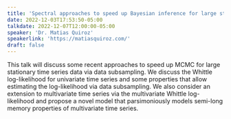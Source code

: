 ```yaml
---
title: 'Spectral approaches to speed up Bayesian inference for large stationary time series data'
date: 2022-12-03T17:53:50-05:00
talkdate: 2022-12-07T12:00:00-05:00
speaker: 'Dr. Matias Quiroz'
speakerlink: 'https://matiasquiroz.com/'
draft: false
---
```


This talk will discuss some recent approaches to speed up MCMC for large stationary time series data via data subsampling. We discuss the Whittle log-likelihood for univariate time series and some properties that allow estimating the log-likelihood via data subsampling. We also consider an extension to multivariate time series via the multivariate Whittle log-likelihood and propose a novel model that parsimoniously models semi-long memory properties of multivariate time series.
